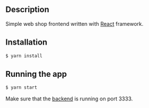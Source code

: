 ## Description

Simple web shop frontend written with [React](https://reactjs.org/) framework.

## Installation

```bash
$ yarn install
```


## Running the app

```bash
$ yarn start
```
Make sure that the [backend](https://github.com/demente/web-shop-be) is running on port 3333.
